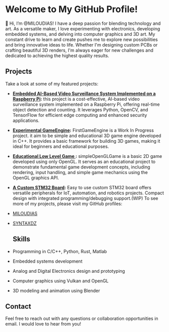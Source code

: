 
<!---
- 👀 I’m interested in ...
- 🌱 I’m currently learning ...
- 💞️ I’m looking to collaborate on ...
- 📫 How to reach me ...
--->
# Welcome to My GitHub Profile!

👋 Hi, I’m @MILOUDIAS! I have a deep passion for blending technology and art. As a versatile maker, I love experimenting with electronics, developing embedded systems, and delving into computer graphics and 3D art. My constant drive to learn and create pushes me to explore new possibilities and bring innovative ideas to life. Whether I'm designing custom PCBs or crafting beautiful 3D renders, I'm always eager for new challenges and dedicated to achieving the highest quality results.

## Projects

Take a look at some of my featured projects:

- **[Embedded AI-Based Video Surveillance System Implemented on a Raspberry Pi](https://github.com/MILOUDIAS/object_detection_counting):** this project is a cost-effective, AI-based video surveillance system implemented on a Raspberry Pi, offering real-time object detection and counting. It leverages Python, OpenCV, and TensorFlow for efficient edge computing and enhanced security applications.
- **[Experimental GameEngine](https://github.com/SYNTAXDZ/FirstGameEngine):** FirstGameEngine is a Work In Progress project. it aim to be simple and educational 3D game engine developed in C++. It provides a basic framework for building 3D games, making it ideal for beginners and educational purposes. 
- **[Educational Low Level Game  ](https://github.com/SYNTAXDZ/simpleOpenGLGame):** simpleOpenGLGame is a basic 2D game developed using only OpenGL. It serves as an educational project to demonstrate fundamental game development concepts, including rendering, input handling, and simple game mechanics using the OpenGL graphics API.
- **[A Custom STM32 Board](https://github.com/MILOUDIAS/Basic_STM32_Dev_Board):** Easy to use custom STM32 board offers versatile peripherals for IoT, automation, and robotics projects. Compact design with integrated programming/debugging support.(WIP)
To see more of my projects, please visit my GitHub profiles:

- [MILOUDIAS](https://github.com/MILOUDIAS)
- [SYNTAXDZ](https://github.com/SYNTAXDZ)

  ## Skills

- Programming in C/C++, Python, Rust, Matlab
- Embedded systems development
- Analog and Digital Electronics design and prototyping
- Computer graphics using Vulkan and OpenGL
- 3D modeling and animation using Blender

## Contact

Feel free to reach out with any questions or collaboration opportunities in email. I would love to hear from you!


<!---
MILOUDIAS/MILOUDIAS is a ✨ special ✨ repository because its `README.md` (this file) appears on your GitHub profile.
You can click the Preview link to take a look at your changes.
--->

